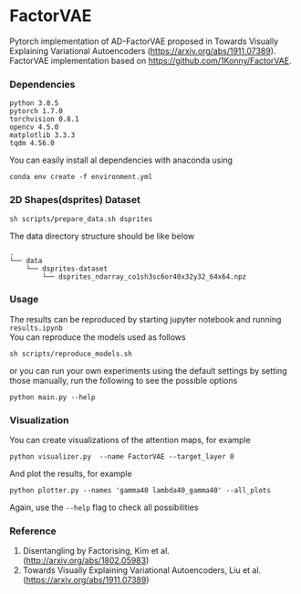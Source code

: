 # FactorVAE
Pytorch implementation of AD-FactorVAE proposed in Towards Visually Explaining Variational Autoencoders (https://arxiv.org/abs/1911.07389).<br>
FactorVAE implementation based on https://github.com/1Konny/FactorVAE.
<br>

### Dependencies
```
python 3.8.5
pytorch 1.7.0
torchvision 0.8.1
opencv 4.5.0
matplotlib 3.3.3
tqdm 4.56.0
```
You can easily install al dependencies with anaconda using <br>

```
conda env create -f environment.yml
```


### 2D Shapes(dsprites) Dataset
```
sh scripts/prepare_data.sh dsprites
```
The data directory structure should be like below<br>
```
.
└── data
    └── dsprites-dataset
        └── dsprites_ndarray_co1sh3sc6or40x32y32_64x64.npz
```

### Usage
The results can be reproduced by starting jupyter notebook and running ```results.ipynb```<br>
You can reproduce the models used as follows
```
sh scripts/reproduce_models.sh
```
or you can run your own experiments using the default settings by setting those manually, run the following to see the possible options
```
python main.py --help
```

### Visualization
You can create visualizations of the attention maps, for example
```
python visualizer.py  --name FactorVAE --target_layer 0
```
And plot the results, for example
```
python plotter.py --names 'gamma40 lambda40_gamma40' --all_plots
```
Again, use the ```--help``` flag to check all possibilities

### Reference
1. Disentangling by Factorising, Kim et al. (http://arxiv.org/abs/1802.05983)
2. Towards Visually Explaining Variational Autoencoders, Liu et al. (https://arxiv.org/abs/1911.07389)
